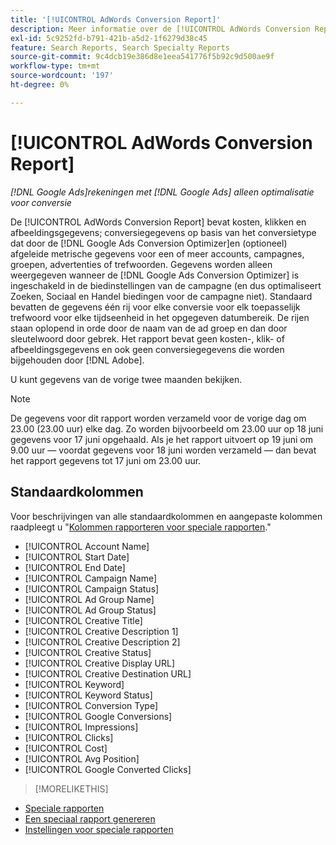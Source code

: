 ```yaml
---
title: '[!UICONTROL AdWords Conversion Report]'
description: Meer informatie over de [!UICONTROL AdWords Conversion Report].
exl-id: 5c9252fd-b791-421b-a5d2-1f6279d38c45
feature: Search Reports, Search Specialty Reports
source-git-commit: 9c4dcb19e386d8e1eea541776f5b92c9d500ae9f
workflow-type: tm+mt
source-wordcount: '197'
ht-degree: 0%

---
```


# [!UICONTROL AdWords Conversion Report]

*[!DNL Google Ads]rekeningen met [!DNL Google Ads] alleen optimalisatie voor conversie*

De [!UICONTROL AdWords Conversion Report] bevat kosten, klikken en afbeeldingsgegevens; conversiegegevens op basis van het conversietype dat door de [!DNL Google Ads Conversion Optimizer]en (optioneel) afgeleide metrische gegevens voor een of meer accounts, campagnes, groepen, advertenties of trefwoorden. Gegevens worden alleen weergegeven wanneer de [!DNL Google Ads Conversion Optimizer] is ingeschakeld in de biedinstellingen van de campagne (en dus optimaliseert Zoeken, Sociaal en Handel biedingen voor de campagne niet). Standaard bevatten de gegevens één rij voor elke conversie voor elk toepasselijk trefwoord voor elke tijdseenheid in het opgegeven datumbereik. De rijen staan oplopend in orde door de naam van de ad groep en dan door sleutelwoord door gebrek. Het rapport bevat geen kosten-, klik- of afbeeldingsgegevens en ook geen conversiegegevens die worden bijgehouden door [!DNL Adobe].

U kunt gegevens van de vorige twee maanden bekijken.

>[!NOTE]
>
>De gegevens voor dit rapport worden verzameld voor de vorige dag om 23.00 (23.00 uur) elke dag. Zo worden bijvoorbeeld om 23.00 uur op 18 juni gegevens voor 17 juni opgehaald. Als je het rapport uitvoert op 19 juni om 9.00 uur — voordat gegevens voor 18 juni worden verzameld — dan bevat het rapport gegevens tot 17 juni om 23.00 uur.

## Standaardkolommen

Voor beschrijvingen van alle standaardkolommen en aangepaste kolommen raadpleegt u &quot;[Kolommen rapporteren voor speciale rapporten](specialty-report-columns.md).&quot;

* [!UICONTROL Account Name]
* [!UICONTROL Start Date]
* [!UICONTROL End Date]
* [!UICONTROL Campaign Name]
* [!UICONTROL Campaign Status]
* [!UICONTROL Ad Group Name]
* [!UICONTROL Ad Group Status]
* [!UICONTROL Creative Title]
* [!UICONTROL Creative Description 1]
* [!UICONTROL Creative Description 2]
* [!UICONTROL Creative Status]
* [!UICONTROL Creative Display URL]
* [!UICONTROL Creative Destination URL]
* [!UICONTROL Keyword]
* [!UICONTROL Keyword Status]
* [!UICONTROL Conversion Type]
* [!UICONTROL Google Conversions]
* [!UICONTROL Impressions]
* [!UICONTROL Clicks]
* [!UICONTROL Cost]
* [!UICONTROL Avg Position]
* [!UICONTROL Google Converted Clicks]

>[!MORELIKETHIS]
>
* [Speciale rapporten](specialty-report-about.md)
* [Een speciaal rapport genereren](specialty-report-generate.md)
* [Instellingen voor speciale rapporten](specialty-report-settings.md)
